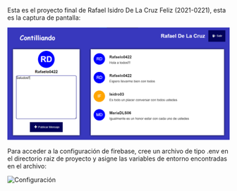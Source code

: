 Esta es el proyecto final de Rafael Isidro De La Cruz Feliz (2021-0221), esta es la captura de pantalla:

![Mi Captura de Pantalla](CapturaTarea.png)


Para acceder a la configuración de firebase, cree un archivo de tipo .env en el directorio raiz de proyecto y asigne las variables de entorno encontradas en el archivo:

![Configuración](API_Configuraction)
